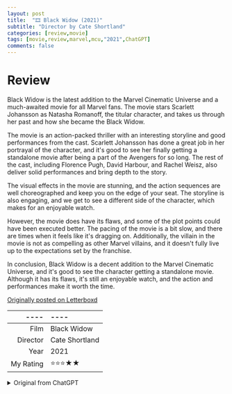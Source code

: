 ```yaml
---
layout: post
title:  "🎞️ Black Widow (2021)"
subtitle: "Director by Cate Shortland"
categories: [review,movie]
tags: [movie,review,marvel,mcu,"2021",ChatGPT]
comments: false
---
```


# Review

Black Widow is the latest addition to the Marvel Cinematic Universe and a much-awaited movie for all Marvel fans. The movie stars Scarlett Johansson as Natasha Romanoff, the titular character, and takes us through her past and how she became the Black Widow.

The movie is an action-packed thriller with an interesting storyline and good performances from the cast. Scarlett Johansson has done a great job in her portrayal of the character, and it's good to see her finally getting a standalone movie after being a part of the Avengers for so long. The rest of the cast, including Florence Pugh, David Harbour, and Rachel Weisz, also deliver solid performances and bring depth to the story.

The visual effects in the movie are stunning, and the action sequences are well choreographed and keep you on the edge of your seat. The storyline is also engaging, and we get to see a different side of the character, which makes for an enjoyable watch.

However, the movie does have its flaws, and some of the plot points could have been executed better. The pacing of the movie is a bit slow, and there are times when it feels like it's dragging on. Additionally, the villain in the movie is not as compelling as other Marvel villains, and it doesn't fully live up to the expectations set by the franchise.

In conclusion, Black Widow is a decent addition to the Marvel Cinematic Universe, and it's good to see the character getting a standalone movie. Although it has its flaws, it's still an enjoyable watch, and the action and performances make it worth the time.

[Originally posted on Letterboxd](https://letterboxd.com/nickbarrett/film/black-widow/)

----|----
--: | :--
Film | Black Widow
Director | Cate Shortland
Year | 2021
My Rating | ⭐⭐⭐★★

<details>
  <summary>Original from ChatGPT</summary>

## prompt
```
write a blog post about the marvel movie Black Widow where I rate it 3/5 stars
```
## response

```
Black Widow is the latest addition to the Marvel Cinematic Universe and a much-awaited movie for all Marvel fans. The movie stars Scarlett Johansson as Natasha Romanoff, the titular character, and takes us through her past and how she became the Black Widow.

The movie is an action-packed thriller with an interesting storyline and good performances from the cast. Scarlett Johansson has done a great job in her portrayal of the character, and it's good to see her finally getting a standalone movie after being a part of the Avengers for so long. The rest of the cast, including Florence Pugh, David Harbour, and Rachel Weisz, also deliver solid performances and bring depth to the story.

The visual effects in the movie are stunning, and the action sequences are well choreographed and keep you on the edge of your seat. The storyline is also engaging, and we get to see a different side of the character, which makes for an enjoyable watch.

However, the movie does have its flaws, and some of the plot points could have been executed better. The pacing of the movie is a bit slow, and there are times when it feels like it's dragging on. Additionally, the villain in the movie is not as compelling as other Marvel villains, and it doesn't fully live up to the expectations set by the franchise.

In conclusion, Black Widow is a decent addition to the Marvel Cinematic Universe, and it's good to see the character getting a standalone movie. Although it has its flaws, it's still an enjoyable watch, and the action and performances make it worth the time. I would rate it 3/5 stars.
```

---
</details>

